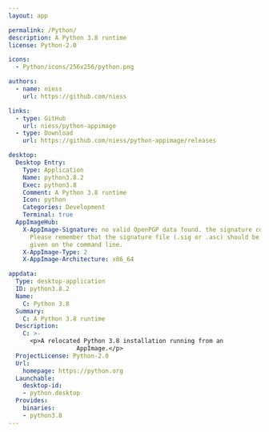 ```yaml
---
layout: app

permalink: /Python/
description: A Python 3.8 runtime
license: Python-2.0

icons:
  - Python/icons/256x256/python.png

authors:
  - name: niess
    url: https://github.com/niess

links:
  - type: GitHub
    url: niess/python-appimage
  - type: Download
    url: https://github.com/niess/python-appimage/releases

desktop:
  Desktop Entry:
    Type: Application
    Name: python3.8.2
    Exec: python3.8
    Comment: A Python 3.8 runtime
    Icon: python
    Categories: Development
    Terminal: true
  AppImageHub:
    X-AppImage-Signature: no valid OpenPGP data found. the signature could not be verified.
      Please remember that the signature file (.sig or .asc) should be the first file
      given on the command line.
    X-AppImage-Type: 2
    X-AppImage-Architecture: x86_64

appdata:
  Type: desktop-application
  ID: python3.8.2
  Name:
    C: Python 3.8
  Summary:
    C: A Python 3.8 runtime
  Description:
    C: >-
      <p>A relocated Python 3.8 installation running from an
                   AppImage.</p>
  ProjectLicense: Python-2.0
  Url:
    homepage: https://python.org
  Launchable:
    desktop-id:
    - python.desktop
  Provides:
    binaries:
    - python3.8
---
```

